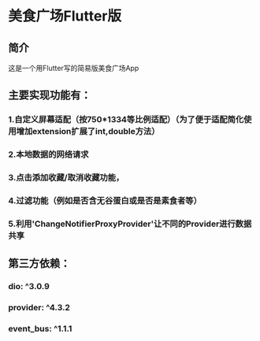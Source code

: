 美食广场Flutter版
=====

简介
----
这是一个用Flutter写的简易版美食广场App

## 主要实现功能有：<br>
### 1.自定义屏幕适配（按750*1334等比例适配）（为了便于适配简化使用增加extension扩展了int,double方法）<br>
### 2.本地数据的网络请求<br>
### 3.点击添加收藏/取消收藏功能，<br>
### 4.过滤功能（例如是否含无谷蛋白或是否是素食者等）<br>
### 5.利用'ChangeNotifierProxyProvider'让不同的Provider进行数据共享<br>

## 第三方依赖：<br>
### dio: ^3.0.9<br>
### provider: ^4.3.2<br>
### event_bus: ^1.1.1
